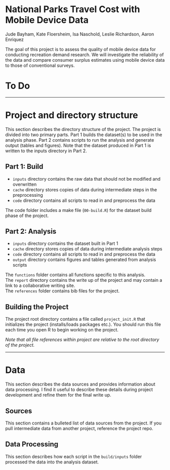 # National Parks Travel Cost with Mobile Device Data

Jude Bayham, Kate Floersheim, Isa Naschold, Leslie Richardson, Aaron Enriquez

The goal of this project is to assess the quality of mobile device data for conducting recreation demand research. We will investigate the reliability of the data and compare consumer surplus estimates using mobile device data to those of conventional surveys.

# To Do 


********************************************

# Project and directory structure

This section describes the directory structure of the project.  The project is divided into two primary parts.  Part 1 builds the dataset(s) to be used in the analysis phase.  Part 2 contains scripts to run the analysis and generate output (tables and figures).  Note that the dataset produced in Part 1 is written to the inputs directory in Part 2.

## Part 1: Build

- `inputs` directory contains the raw data that should not be modified and overwritten
- `cache` directory stores copies of data during intermediate steps in the preprocessing   
- `code` directory contains all scripts to read in and preprocess the data  

The code folder includes a make file (`00-build.R`) for the dataset build phase of the project.

## Part 2: Analysis

- `inputs` directory contains the dataset built in Part 1
- `cache` directory stores copies of data during intermediate analysis steps     
- `code` directory contains all scripts to read in and preprocess the data   
- `output` directory contains figures and tables generated from analysis scripts

The `functions` folder contains all functions specific to this analysis.  
The `report` directory contains the write up of the project and may contain a link to a collaborative writing site.  
The `references` folder contains bib files for the project.

## Building the Project

The project root directory contains a file called `project_init.R` that initializes the project (installs/loads packages etc.).  You should run this file each time you open R to begin working on the project.  

*Note that all file references within project are relative to the root directory of the project.*

********************************************

# Data

This section describes the data sources and provides information about data processing.  I find it useful to describe these details during project development and refine them for the final write up.

## Sources

This section contains a bulleted list of data sources from the project.  If you pull intermediate data from another project, reference the project repo.

## Data Processing

This section describes how each script in the `build/inputs` folder processed the data into the analysis dataset.